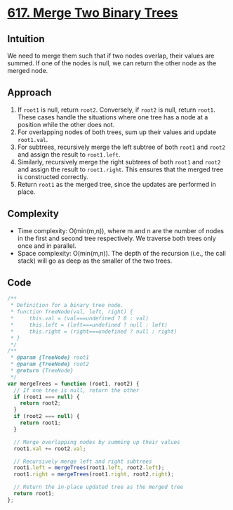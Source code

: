 # [617. Merge Two Binary Trees](https://leetcode.com/problems/merge-two-binary-trees/description/)

## Intuition

We need to merge them such that if two nodes overlap, their values are summed. If one of the nodes is null, we can return the other node as the merged node.

## Approach

1.  If `root1` is null, return `root2`. Conversely, if `root2` is null, return `root1`. These cases handle the situations where one tree has a node at a position while the other does not.
2.  For overlapping nodes of both trees, sum up their values and update `root1.val`.
3.  For subtrees, recursively merge the left subtree of both `root1` and `root2` and assign the result to `root1.left`.
4.  Similarly, recursively merge the right subtrees of both `root1` and `root2` and assign the result to `root1.right`. This ensures that the merged tree is constructed correctly.
5.  Return `root1` as the merged tree, since the updates are performed in place.

## Complexity

- Time complexity: O(min(m,n)), where m and n are the number of nodes in the first and second tree respectively. We traverse both trees only once and in parallel.
- Space complexity: O(min(m,n)). The depth of the recursion (i.e., the call stack) will go as deep as the smaller of the two trees.

## Code

```javascript
/**
 * Definition for a binary tree node.
 * function TreeNode(val, left, right) {
 *     this.val = (val===undefined ? 0 : val)
 *     this.left = (left===undefined ? null : left)
 *     this.right = (right===undefined ? null : right)
 * }
 */
/**
 * @param {TreeNode} root1
 * @param {TreeNode} root2
 * @return {TreeNode}
 */
var mergeTrees = function (root1, root2) {
  // If one tree is null, return the other
  if (root1 === null) {
    return root2;
  }
  if (root2 === null) {
    return root1;
  }

  // Merge overlapping nodes by summing up their values
  root1.val += root2.val;

  // Recursively merge left and right subtrees
  root1.left = mergeTrees(root1.left, root2.left);
  root1.right = mergeTrees(root1.right, root2.right);

  // Return the in-place updated tree as the merged tree
  return root1;
};
```
